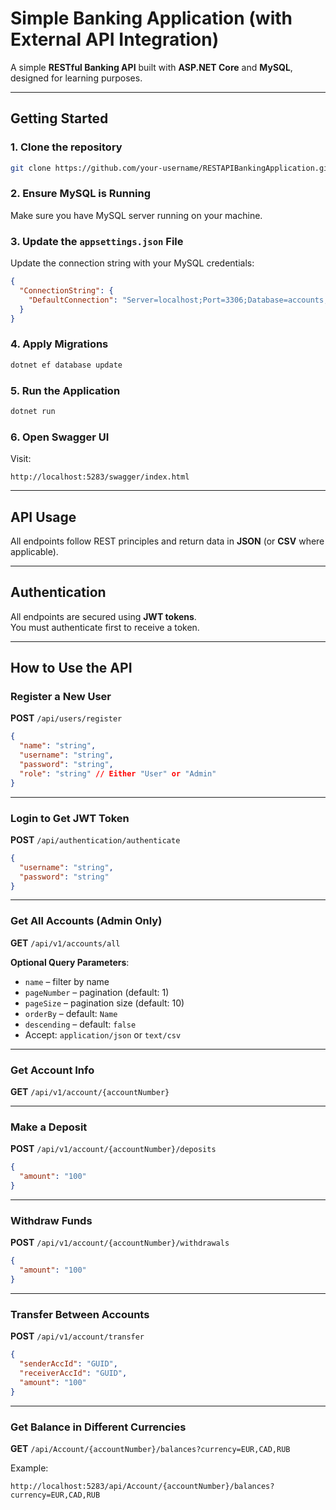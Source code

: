 # Simple Banking Application (with External API Integration)

A simple **RESTful Banking API** built with **ASP.NET Core** and **MySQL**, designed for learning purposes.

---

##  Getting Started

### 1. Clone the repository

```bash
git clone https://github.com/your-username/RESTAPIBankingApplication.git
```

### 2. Ensure MySQL is Running

Make sure you have MySQL server running on your machine.

### 3. Update the `appsettings.json` File

Update the connection string with your MySQL credentials:

```json
{
  "ConnectionString": {
    "DefaultConnection": "Server=localhost;Port=3306;Database=accounts;Uid=root;Pwd=your_password;"
  }
}
```

### 4. Apply Migrations

```bash
dotnet ef database update
```

### 5. Run the Application

```bash
dotnet run
```

### 6. Open Swagger UI

Visit:

```
http://localhost:5283/swagger/index.html
```

---

##  API Usage

All endpoints follow REST principles and return data in **JSON** (or **CSV** where applicable).

---

##  Authentication

All endpoints are secured using **JWT tokens**.  
You must authenticate first to receive a token.

---

##  How to Use the API

###  Register a New User

**POST** `/api/users/register`

```json
{
  "name": "string",
  "username": "string",
  "password": "string",
  "role": "string" // Either "User" or "Admin"
}
```

---

###  Login to Get JWT Token

**POST** `/api/authentication/authenticate`

```json
{
  "username": "string",
  "password": "string"
}
```

---

###  Get All Accounts (Admin Only)

**GET** `/api/v1/accounts/all`

**Optional Query Parameters**:

- `name` – filter by name  
- `pageNumber` – pagination (default: 1)  
- `pageSize` – pagination size (default: 10)  
- `orderBy` – default: `Name`  
- `descending` – default: `false`  
- Accept: `application/json` or `text/csv`

---

###  Get Account Info

**GET** `/api/v1/account/{accountNumber}`

---

###  Make a Deposit

**POST** `/api/v1/account/{accountNumber}/deposits`

```json
{
  "amount": "100"
}
```

---

###  Withdraw Funds

**POST** `/api/v1/account/{accountNumber}/withdrawals`

```json
{
  "amount": "100"
}
```

---

###  Transfer Between Accounts

**POST** `/api/v1/account/transfer`

```json
{
  "senderAccId": "GUID",
  "receiverAccId": "GUID",
  "amount": "100"
}
```

---

###  Get Balance in Different Currencies

**GET** `/api/Account/{accountNumber}/balances?currency=EUR,CAD,RUB`

Example:

```
http://localhost:5283/api/Account/{accountNumber}/balances?currency=EUR,CAD,RUB
```
